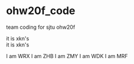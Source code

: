 # ohw20f_code
team coding for sjtu ohw20f

it is xkn's  
it is xkn's  

I am WRX
I am ZHB
I am ZMY
I am WDK
I am MRF
